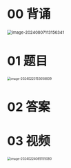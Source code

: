 # 00 背诵

<img src="https://cvp.oss-cn-shanghai.aliyuncs.com/picgo/202408071131910.png" alt="image-20240807113156341" style="zoom:67%;" />



# 01 题目

<img src="https://cvp.oss-cn-shanghai.aliyuncs.com/picgo/202402231530217.png" alt="image-20240223153058839" style="zoom:50%;" />



# 02 答案









# 03 视频

<img src="https://cvp.oss-cn-shanghai.aliyuncs.com/picgo/202402240851940.png" alt="image-20240224085155080" style="zoom:50%;" />